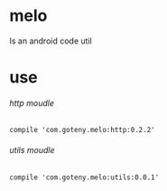 # melo
Is an android code util

# use

###### http moudle
	compile 'com.goteny.melo:http:0.2.2'
	
###### utils moudle
    compile 'com.goteny.melo:utils:0.0.1'